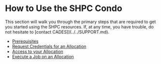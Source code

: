 # How to Use the SHPC Condo

This section will walk you through the primary steps that are required to get you started using the SHPC resources. If, at any time, you have trouble, do not hesitate to [contact CADES]](../../SUPPORT.md).

- [Prerequisites](prerequisites.md)
- [Request Credentials for an Allocation](request-access.md)
- [Access to your Allocation](access-shpc.md)
- [Execute a Job on an Allocation](execute-a-job.md)
